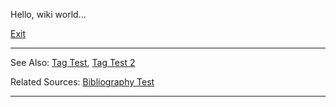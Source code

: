 Hello, wiki world...

[Exit](Exit)

***
See Also: [Tag Test](Tag-Test), [Tag Test 2](Tag-Test-2)

Related Sources: [Bibliography Test](Bibliography-Test)

*** 